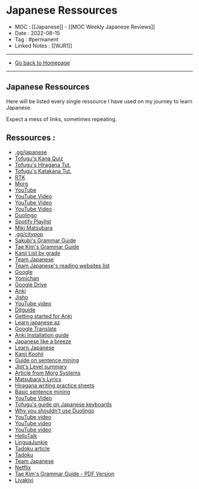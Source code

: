 # Japanese Ressources
- MOC : [[Japanese]] - [[MOC Weekly Japanese Reviews]]
- Date : 2022-08-15
- Tag : #permanent
- Linked Notes : [[WJR1]]
-------------------
- [Go back to Homepage](https://misudashi.ga/)
-----

## Japanese Ressources

Here will be listed every single ressource I have used on my journey to learn Japanese. 

Expect a mess of links, sometimes repeating. 

## Ressources :

- [.gg/japanese](https://discord.gg/japanese)
- [Tofugu's Kana Quiz](https://kana-quiz.tofugu.com/)
- [Tofugu's Hiragana Tut.](https://tofugu.com/japanese/learn-hiragana)
- [Tofugu's Katakana Tut.](https://tofugu.com/japanese/learn-katakana)
- [RTK](https://nirc.nanzan-u.ac.jp/en/files/2012/12/RK-1-6th-edition-sample.pdf)
- [Morg](https://morg.systems/)
- [YouTube](https://youtube.com)
- [YouTube Video](https://www.youtube.com/watch?v=o22o2URXJAM&t=2328s)
- [YouTube Video](https://www.youtube.com/watch?v=KygsjMUj_C0&t=859s)
- [YouTube Video](https://www.youtube.com/watch?v=caQQRs-hDf0&t=57s)
- [Duolingo](https://duolingo.com/)
- [Spotify Playlist](https://open.spotify.com/playlist/3atUIxEEpOib7q37cNdsuc?si=fded715b11da4472)
- [Miki Matsubara](https://open.spotify.com/artist/4hUmsYcvD8C5zuVSP93jb1?si=vuP3x9Y7QGevqi5e5a9zyw)
- [.gg/citypop](https://discord.gg/citypop)
- [Sakubi's Grammar Guide](https://sakubi.neocities.org/)
- [Tae Kim's Grammar Guide](https://guidetojapanese.org/learn/grammar)
- [Kanji List by grade](https://kanjicards.org/kanji-list-by-grade.html)
- [Team Japanese](https://teamjapanese.com/best-way-learn-kanji/)
- [Team Japanese's reading websites list](https://teamjapanese.com/free-websites-japanese-reading-practice-every-level/)
- [Google](https://www.google.com/search?q=simple+japanese+text+to+read&oq=simple+japanese+content+&aqs=chrome.2.69i57j0i22i30l2.6220j0j4&sourceid=chrome&ie=UTF-8)
- [Yomichan](chrome-extension://ogmnaimimemjmbakcfefmnahgdfhfami/welcome.html)
- [Google Drive](https://drive.google.com/file/d/1pMlJvSrKQOSaiN8sPLdNDvWP31EClxDO/view)
- [Anki](https://ankiweb.net/)
- [Jisho](https://jisho.org/)
- [YouTube video](https://www.youtube.com/watch?v=husCWKdxiRI&t=0s)
- [Djtguide](https://djtguide.neocities.org/anki.html)
- [Getting started for Anki](https://languagetools.anki.study/tutorials/awesometts-getting-started?utm_campaign=addonpage_awesometts&utm_source=ankiweb&utm_medium=web)
- [Learn japanese az](https://learnjapaneseaz.com/masen-ka.html)
- [Google Translate](https://translate.google.com/)
- [Anki Installation guide](https://web.archive.org/web/20200414033301/https://massimmersionapproach.com/table-of-contents/anki/low-key-anki/low-key-anki-summary-and-installation/)
- [Japanese like a breeze](https://www.japanese-like-a-breeze.com/cheat-sheet/)
- [Learn Japanese](https://learnjapanese.moe/font/)
- [Kanji Koohii](https://kanji.koohii.com/study/mystories)
- [Guide on sentence mining](https://refold.la/roadmap/stage-2/a/basic-sentence-mining/)
- [Jlpt's Level summary](https://www.jlpt.jp/sp/e/about/levelsummary.html)
- [Article from Morg Systems](https://morg.systems/0308ae14)
- [Matsubara's Lyrics](https://mikimatsubarajapan.wixsite.com/mikisan/lyrics)
- [Hiragana writing practice sheets](http://japanese-lesson.com/resources/pdf/characters/hiragana_writing_practice_sheets.pdf)
- [Basic sentence mining](https://refold.la/roadmap/stage-2/a/basic-sentence-mining)
- [YouTube Video](https://www.youtube.com/watch?v=Yx4AGDXfwGE&t=33s)
- [Tofugu's guide on Japanese keyboards](https://www.tofugu.com/japanese/how-to-install-japanese-keyboard/#windows-10-ime-pad)
- [Why you shouldn't use Duolingo](https://medium.com/the-language-learning-hub/duolingo-is-the-most-dangerous-app-for-untrained-language-learners-678781bd8aac)
- [YouTube video](https://www.youtube.com/watch?v=IFKLj2-LVWw&t=0s)
-  [YouTube video](https://youtu.be/J_EQDtpYSNM)
- [YouTube video](https://youtu.be/illApgaLgGA)
- [HelloTalk](https://www.hellotalk.com/?lang=fr)
- [LinguaJunkie](https://www.linguajunkie.com/japanese/simple-japanese-conversation)
- [Tadoku article](https://tadoku.org/japanese/wp-content/uploads/f0087e-kareshi.pdf)
- [Tadoku](https://tadoku.org/)
- [Team Japanese](https://teamjapanese.com/free-websites-japanese-reading-practice-every-level/)
- [Netflix](https://netflix.com/)
- [Tae Kim's Grammar Guide - PDF Version](http://www.guidetojapanese.org/grammar_guide.pdf)
- [Livakivi](https://www.youtube.com/c/Livakivi)